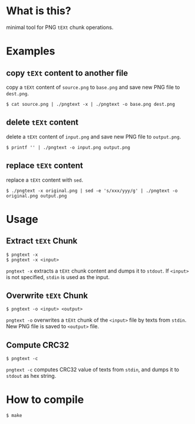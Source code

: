 # What is this?

minimal tool for PNG `tEXt` chunk operations.

# Examples

## copy `tEXt` content to another file

copy a `tEXt` content of `source.png` to `base.png` and save new PNG file to `dest.png`.

```
$ cat source.png | ./pngtext -x | ./pngtext -o base.png dest.png
```

## delete `tEXt` content

delete a `tEXt` content of `input.png` and save new PNG file to `output.png`.

```
$ printf '' | ./pngtext -o input.png output.png
```

## replace `tEXt` content

replace a `tEXt` content with `sed`.

```
$ ./pngtext -x original.png | sed -e 's/xxx/yyy/g' | ./pngtext -o original.png output.png
```

# Usage

## Extract `tEXt` Chunk

```
$ pngtext -x
$ pngtext -x <input>
```

`pngtext -x` extracts a `tEXt` chunk content and dumps it to `stdout`.
If `<input>` is not specified, `stdin` is used as the input.

## Overwrite `tEXt` Chunk

```
$ pngtext -o <input> <output>
```

`pngtext -o` overwrites a `tEXt` chunk of the `<input>` file by texts from `stdin`. New PNG file is saved to `<output>` file.

## Compute CRC32

```
$ pngtext -c
```

`pngtext -c` computes CRC32 value of texts from `stdin`, and dumps it to `stdout` as hex string.

# How to compile

```
$ make
```

